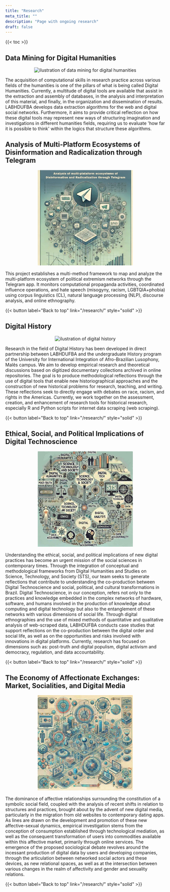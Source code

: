 ```yaml
---
title: "Research"
meta_title: ""
description: "Page with ongoing research"
draft: false
---
```


<style>
    :target::before {
      content: "";
      display: block;
      height: 120px;
      margin-top: -120px;
      visibility: hidden;
    }
  </style>

{{< toc >}}

## Data Mining for Digital Humanities

<div style="text-align: center;">
    <img src="/images/research-data-mining.png" alt="ilustration of data mining for digital humanities" width="300">
</div>

The acquisition of computational skills in research practice across various fields of the humanities is one of the pillars of what is being called Digital Humanities. Currently, a multitude of digital tools are available that assist in the extraction and assembly of databases, in the analysis and interpretation of this material, and finally, in the organization and dissemination of results. LABHDUFBA develops data extraction algorithms for the web and digital social networks. Furthermore, it aims to provide critical reflection on how these digital tools may represent new ways of structuring imagination and investigations in different humanities fields, requiring us to evaluate 'how far it is possible to think' within the logics that structure these algorithms.


## Analysis of Multi-Platform Ecosystems of Disinformation and Radicalization through Telegram

<div style="text-align: center;">
    <img src="/images/telegram.jpg" alt="Telegram Project" width="300">
</div>


This project establishes a multi-method framework to map and analyze the multi-platform ecosystem of political extremism networks through the Telegram app. It monitors computational propaganda activities, coordinated influence operations, and hate speech (misogyny, racism, LGBTQIA+phobia) using corpus linguistics (CL), natural language processing (NLP), discourse analysis, and online ethnography.

{{< button label="Back to top" link="/research/" style="solid" >}}


## Digital History

<div style="text-align: center;">
    <img src="/images/research-digital-history.png" alt="ilustration of digital history" width="300">
</div>

Research in the field of Digital History has been developed in direct partnership between LABHDUFBA and the undergraduate History program of the University for International Integration of Afro-Brazilian Lusophony, Malês campus. We aim to develop empirical research and theoretical discussions based on digitized documentary collections archived in online repositories. The goal is to produce methodological reflections through the use of digital tools that enable new historiographical approaches and the construction of new historical problems for research, teaching, and writing. These reflections seek to directly engage with debates on race, racism, and rights in the Americas. Currently, we work together on the assessment, creation, and enhancement of research tools for historical research, especially R and Python scripts for internet data scraping (web scraping).

{{< button label="Back to top" link="/research/" style="solid" >}}

## Ethical, Social, and Political Implications of Digital Technoscience

<div style="text-align: center;">
    <img src="/images/sts.jpg" alt="ilustration of digital history" width="300">
</div>

Understanding the ethical, social, and political implications of new digital practices has become an urgent mission of the social sciences in contemporary times. Through the integration of conceptual and methodological frameworks from Digital Humanities and Studies on Science, Technology, and Society (STS), our team seeks to generate reflections that contribute to understanding the co-production between Digital Technoscience and social, political, and cultural transformations in Brazil. Digital Technoscience, in our conception, refers not only to the practices and knowledge embedded in the complex networks of hardware, software, and humans involved in the production of knowledge about computing and digital technology but also to the entanglement of these networks with various dimensions of social life. Through digital ethnographies and the use of mixed methods of quantitative and qualitative analysis of web-scraped data, LABHDUFBA conducts case studies that support reflections on the co-production between the digital order and social life, as well as on the opportunities and risks involved with innovations in digital platforms. Currently, research has focused on dimensions such as: post-truth and digital populism, digital activism and democracy, regulation, and data accountability.

{{< button label="Back to top" link="/research/" style="solid" >}}

## The Economy of Affectionate Exchanges: Market, Socialities, and Digital Media

<div style="text-align: center;">
    <img src="/images/affect.jpg" alt="The Economy of Affectionate Exchanges" width="300">
</div>

The dominance of affective relationships surrounding the constitution of a symbolic social field, coupled with the analysis of recent shifts in relation to structures and practices, brought about by the advent of new digital media, particularly in the migration from old websites to contemporary dating apps. As lines are drawn on the development and promotion of these new affective-sexual dynamics, empirical investigation stems from the conception of consumption established through technological mediation, as well as the consequent transformation of users into commodities available within this affective market, primarily through online services. The emergence of the proposed sociological debate revolves around the incessant production of digital data by users and developing companies, through the articulation between networked social actors and these devices, as new relational spaces, as well as at the intersection between various changes in the realm of affectivity and gender and sexuality relations.

{{< button label="Back to top" link="/research/" style="solid" >}}
